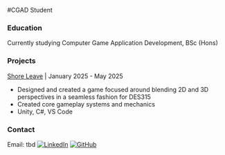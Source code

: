 #CGAD Student

### Education
Currently studying Computer Game Application Development, BSc (Hons)

### Projects

[Shore Leave](https://github.com/Alessandro6922/DES315) | January 2025 - May 2025
* Designed and created a game focused around blending 2D and 3D perspectives in a seamless fashion for DES315
* Created core gameplay systems and mechanics
* Unity, C#, VS Code


### Contact
Email: tbd
[![LinkedIn](https://img.shields.io/badge/LinkedIn-0077B5?style=for-the-badge&logo=linkedin&logoColor=white)](https://www.linkedin.com/in/david-anderson-3b90a521b/)
[![GitHub](https://img.shields.io/badge/GitHub-100000?style=for-the-badge&logo=github&logoColor=white)](https://github.com/2201752DA)
